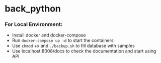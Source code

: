 # back_python

### For Local Environment:


- Install docker and docker-compose
- Run `docker-compose up -d` to start the containers
- Use `chmod` +x and `./backup.sh` to fill database with samples 
- Use localhost:8008/docs to check the documentation and start using API
